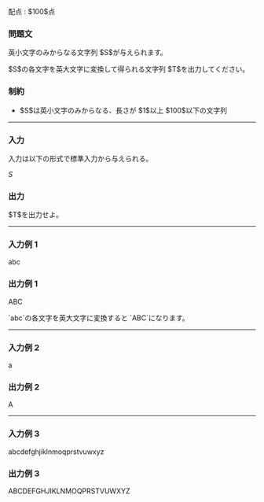 
<div>

<span>

<span>

<p>
配点 : $100$点
</p>

<div>

<section>

### **問題文**

<p>
英小文字のみからなる文字列 $S$が与えられます。
</p>

<p>
$S$の各文字を英大文字に変換して得られる文字列 $T$を出力してください。
</p>

</section>

</div>

<div>

<section>

### **制約**

<ul>

<li>
$S$は英小文字のみからなる、長さが $1$以上 $100$以下の文字列
</li>

</ul>

</section>

</div>

---

<div>

<div>

<section>

### **入力**

<p>
入力は以下の形式で標準入力から与えられる。
</p>

<div>

$S$
</div>

</section>

</div>

<div>

<section>

### **出力**

<p>
$T$を出力せよ。
</p>

</section>

</div>

</div>

---

<div>

<section>

### **入力例 1**

<div>

abc

</div>

</section>

</div>

<div>

<section>

### **出力例 1**

<div>

ABC

</div>

<p>
`abc`の各文字を英大文字に変換すると `ABC`になります。
</p>

</section>

</div>

---

<div>

<section>

### **入力例 2**

<div>

a

</div>

</section>

</div>

<div>

<section>

### **出力例 2**

<div>

A

</div>

</section>

</div>

---

<div>

<section>

### **入力例 3**

<div>

abcdefghjiklnmoqprstvuwxyz

</div>

</section>

</div>

<div>

<section>

### **出力例 3**

<div>

ABCDEFGHJIKLNMOQPRSTVUWXYZ

</div>

</section>

</div>

</span>

</span>

</div>
